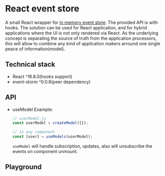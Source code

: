 # React event store

A small React wrapper for [in memory event store](https://github.com/event-storm/event-storm/blob/master/README.md). The provided API is with hooks.
The solution can be used for React application, and for hybrid applications where the UI is not only rendered via React.
As the underlying concept is separating the source of truth from the application processors, this will allow to combine any kind of application makers arround one single peace of information(model).

## Technical stack

- React ^16.8.0(hooks support)
- event-storm ^0.0.8(peer dependency)

## API

- useModel
  Example:
  ```js
  // userModel.js
  const userModel = createModel({});

  // in any component
  const [user] = useModels(userModel);
  ```

  `useModel` will handle subscription, updates, also will unsubscribe the events on component unmount.

## Playground